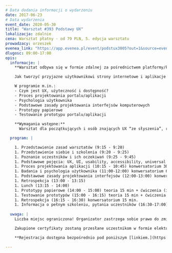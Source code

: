 ```yaml
---
# Data dodania informacji o wydarzeniu
date: 2017-06-23
# Data wydarzenia
event_date: 2020-05-30
title: "Warsztat #393 Podstawy UX"
lokalizacja: zdalnie
cena: Warsztat płatny - od 79 PLN, 5. edycja warsztatu
prowadzacy: orzeszek
evenea_link: "https://app.evenea.pl/event/podstux3005?out=1&source=event_iframe"
dlugosc: 09:00-17:00
opis:
  informacje: |
    **Warsztat odbywa się w formie zdalnej za pośrednictwem platformy/komunikatora online, z wykorzystaniem dźwięku, obrazu z kamery, udostępniania ekranu komputera prowadzącego i uczestników.** 

    Jak tworzyć przyjazne użytkownikowi strony internetowe i aplikacje mobilne? Kim właściwie jest nasz użytkownik i dlaczego nie radzi sobie z naszym portalem? I przede wszystkim: co zrobić, żeby to zmienić?

    W programie m.in.:
    - Czym jest UX, użyteczność i dostępność?
    - Proces projektowania portalu/aplikacji
    - Psychologia użytkownika
    - Podstawowe zasady projektowania interfejsów komputerowych
    - Prototypy papierowe
    - Testowanie prototypu portalu/aplikacji

    **Wymagania wstępne:**
      Warsztat dla początkujących i osób znających UX “ze słyszenia”, rozważających zmianę zawodu na związany z UX.

  program: |

    1. Przedstawienie zasad warsztatów (9:15 - 9:20)
    1. Przedstawienie siebie i szkolenia (9:20 - 9:25)
    1. Poznanie uczestników i ich oczekiwań (9:25 - 9:45)
    1. Podstawowe pojęcia: UX, UI, usability, accessibility, universal design, interakcje (9:45 - 10:15) konwersatorium 30 min
    1. Proces projektowania aplikacji (10:15 - 10:45) konwersatorium 30 min + przerwa 15 min
    1. Badania i psychologia użytkownika (11:00-12:00) konwersatorium 60 min
    1. Podstawowe zasady projektowania interfejsów (12:00-13:00) konwersatorium 60 min
    1. Retrospekcja (13:00 - 13:15) 
    1. Lunch (13:15 - 14:00)
    1. Prototypy papierowe (14:00 - 15:00) teoria 15 min + ćwiczenia (indywidualnie) max. 45 min + przerwa (indywidualnie w zależności od tempa pracy uczestnika)
    1. Testowanie prototypów (15:00 - 16:15) teoria 15 min + ćwiczenia (grupowe) 45 min + przerwa 15 min
    1. Retrospekcja (16:15 - 16:30) konwersatorium 15 min.
    1. Informacja o pełnym szkoleniu, pytania uczestników (16:30-17:00)
    
  uwaga: |
    Liczba miejsc ograniczona! Organizator zastrzega sobie prawo do zmiany lokalizacji wydarzenia oraz jego odwołania w przypadku niezgłoszenia się minimalnej liczby uczestników.

    Zakupione certyfikaty zostaną przesłane uczestnikom w formie elektoronicznej po warsztacie oraz za pośrednictwem firmy kurierskiej w momencie poprawy sytuacji wywołanej epidemią koronawirusa. 

    **Rejestracja dostępna bezpośrednio pod poniższym [linkiem.](https://app.evenea.pl/event/podstux3005/)**

---
```

